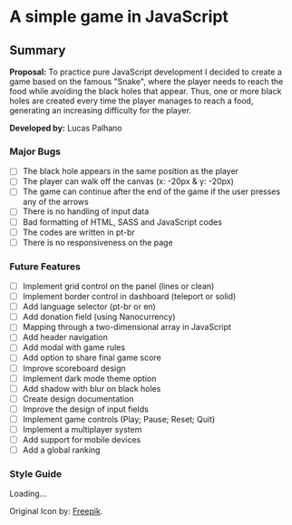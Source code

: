 # A simple game in JavaScript

## Summary
**Proposal:** To practice pure JavaScript development I decided to create a game based on the famous "Snake", where the player needs to reach the food while avoiding the black holes that appear. Thus, one or more black holes are created every time the player manages to reach a food, generating an increasing difficulty for the player.

**Developed by:** Lucas Palhano

### Major Bugs
- [ ] The black hole appears in the same position as the player
- [ ] The player can walk off the canvas (x: -20px & y: -20px)
- [ ] The game can continue after the end of the game if the user presses any of the arrows
- [ ] There is no handling of input data
- [ ] Bad formatting of HTML, SASS and JavaScript codes
- [ ] The codes are written in pt-br
- [ ] There is no responsiveness on the page

### Future Features
- [ ] Implement grid control on the panel (lines or clean)
- [ ] Implement border control in dashboard (teleport or solid)
- [ ] Add language selector (pt-br or en)
- [ ] Add donation field (using Nanocurrency)
- [ ] Mapping through a two-dimensional array in JavaScript
- [ ] Add header navigation
- [ ] Add modal with game rules
- [ ] Add option to share final game score
- [ ] Improve scoreboard design
- [ ] Implement dark mode theme option
- [ ] Add shadow with blur on black holes
- [ ] Create design documentation
- [ ] Improve the design of input fields
- [ ] Implement game controls (Play; Pause; Reset; Quit)
- [ ] Implement a multiplayer system
- [ ] Add support for mobile devices
- [ ] Add a global ranking

### Style Guide
Loading...

Original Icon by: [Freepik](https://www.flaticon.com/premium-icon/black-hole_167342?term=black%20hole&page=1&position=57&page=1&position=57&related_id=167342&origin=search).